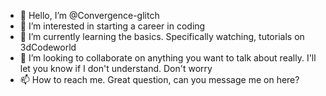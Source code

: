 - 👋 Hello, I’m @Convergence-glitch
- 👀 I’m interested in starting a career in coding
- 🌱 I’m currently learning the basics. Specifically watching, tutorials on 3dCodeworld
- 💞️ I’m looking to collaborate on anything you want to talk about really. I'll let you know if I don't understand. Don't worry
- 📫 How to reach me. Great question, can you message me on here?

<!---
Convergence-glitch/Convergence-glitch is a ✨ special ✨ repository because its `README.md` (this file) appears on your GitHub profile.
You can click the Preview link to take a look at your changes.
--->
